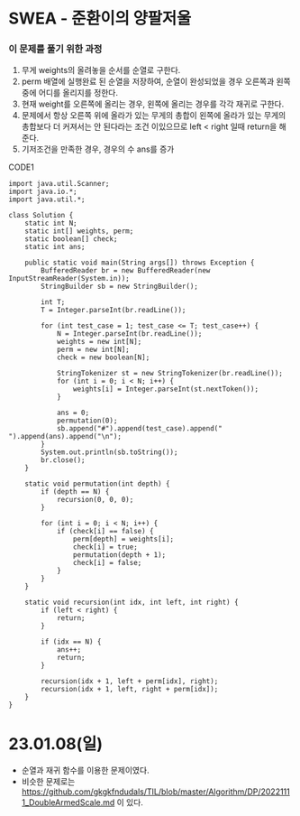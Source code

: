 #  SWEA - 준환이의 양팔저울

### 이 문제를 풀기 위한 과정
1. 무게 weights의 올려놓을 순서를 순열로 구한다.
2. perm 배열에 실행완료 된 순열을 저장하여, 순열이 완성되었을 경우 오른쪽과 왼쪽중에 어디를 올리지를 정한다.
3. 현재 weight를 오른쪽에 올리는 경우, 왼쪽에 올리는 경우를 각각 재귀로 구한다.
4. 문제에서 항상 오른쪽 위에 올라가 있는 무게의 총합이 왼쪽에 올라가 있는 무게의 총합보다 더 커져서는 안 된다라는 조건 이있으므로 left < right 일때 return을 해준다.
5. 기저조건을 만족한 경우, 경우의 수 ans를 증가

CODE1

    import java.util.Scanner;
    import java.io.*;
    import java.util.*;

    class Solution {
        static int N;
        static int[] weights, perm;
        static boolean[] check;
        static int ans;

        public static void main(String args[]) throws Exception {
            BufferedReader br = new BufferedReader(new InputStreamReader(System.in));
            StringBuilder sb = new StringBuilder();
            
            int T;
            T = Integer.parseInt(br.readLine());
            
            for (int test_case = 1; test_case <= T; test_case++) {
                N = Integer.parseInt(br.readLine());
                weights = new int[N];
                perm = new int[N];
                check = new boolean[N];

                StringTokenizer st = new StringTokenizer(br.readLine());
                for (int i = 0; i < N; i++) {
                    weights[i] = Integer.parseInt(st.nextToken());
                }

                ans = 0;
                permutation(0);
                sb.append("#").append(test_case).append(" ").append(ans).append("\n");
            }
            System.out.println(sb.toString());
            br.close();
        }

        static void permutation(int depth) {
            if (depth == N) {
                recursion(0, 0, 0);
            }

            for (int i = 0; i < N; i++) {
                if (check[i] == false) {
                    perm[depth] = weights[i];
                    check[i] = true;
                    permutation(depth + 1);
                    check[i] = false;
                }
            }
        }

        static void recursion(int idx, int left, int right) {
            if (left < right) {
                return;
            }

            if (idx == N) {
                ans++;
                return;
            }

            recursion(idx + 1, left + perm[idx], right);
            recursion(idx + 1, left, right + perm[idx]);
        }
    }
        
# 23.01.08(일)
* 순열과 재귀 함수를 이용한 문제이였다.
* 비슷한 문제로는 https://github.com/gkgkfndudals/TIL/blob/master/Algorithm/DP/20221111_DoubleArmedScale.md 이 있다.